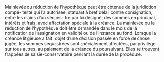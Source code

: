 Mainlevée ou réduction de l’hypothèque peut être obtenue de la juridiction compé-
tente qui l’a autorisée, statuant à bref délai, contre consignation, entre les mains d’un séques-
tre par lui désigné, des sommes en principal, intérêts et frais, avec affectation spéciale à la
créance. La mainlevée ou la réduction de l’hypothèque doit être demandée dans le mois de la
notification de l’assignation en validité ou de l’instance au fond.
Lorsque la créance litigieuse a fait l’objet d’une décision passée en force de
chose jugée, les sommes séquestrées sont spécialement affectées, par privilège
sur tous autres, au paiement de la créance du poursuivant. Elles se trouvent
frappées de saisie-conservatoire pendant la durée de la procédure.